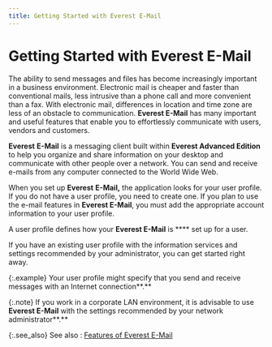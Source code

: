 ```yaml
---
title: Getting Started with Everest E-Mail
---
```


# Getting Started with Everest E-Mail


The ability to send messages and files has become increasingly important  in a business environment. Electronic mail is cheaper and faster than  conventional mails, less intrusive than a phone call and more convenient  than a fax. With electronic mail, differences in location and time zone  are less of an obstacle to communication. **Everest 
 E-Mail** has many important and useful features that enable you to  effortlessly communicate with users, vendors and customers.


**Everest** **E-Mail**  is a messaging client built within **Everest 
 Advanced Edition** to help you organize and share information on  your desktop and communicate with other people over a network. You can  send and receive e-mails from any computer connected to the World Wide  Web.


When you set up **Everest** **E-Mail,** the application looks for your  user profile. If you do not have a user profile, you need to create one.  If you plan to use the e-mail features in **Everest 
 E-Mail**, you must add the appropriate account information to your  user profile.


A user profile defines how your **Everest 
 E-Mail** is **** set up for a  user.


If you have an existing user profile with the information services and  settings recommended by your administrator, you can get started right  away.


{:.example}
Your user profile might specify that you send  and receive messages with an Internet connection**.**


{:.note}
If you work in a corporate LAN environment,  it is advisable to use **Everest E-Mail**  with the settings recommended by your network administrator**.**


{:.see_also}
See also
: [Features  of Everest E-Mail]({{site.eml_baseurl}}/basic_features_of_everest_e_mail.html)

